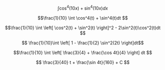 
$$ \int \cos^4(10x) + \sin^4(10x)dx $$

$$\frac{1}{10} \int \cos^4(t) + \sin^4(t)dt $$ 

$$\frac{1}{10} \int \left[ \cos^2(t) + \sin^2(t) \right]^2 - 2\sin^2(t)\cos^2(t)dt $$

$$ \frac{1}{10}\int \left[ 1 - \frac{1}{2} \sin^2(2t) \right]dt$$

$$\frac{1}{10} \int \left[ \frac{3}{4} + \frac{\cos 4t}{4} \right] dt $$

$$ \frac{3}{40} t + \frac{\sin 4t}{160} + C $$
